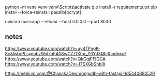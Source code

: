 


 python -m venv venv
 venv\Scripts\activate
 pip install -r requirements.txt
pip install --force-reinstall passlib[bcrypt]


uvicorn main:app --reload --host 0.0.0.0 --port 8000


## notes

https://www.youtube.com/watch?v=uy4TPngK-8c&list=PLsyeobzWxl7qF4ASwCZZDXor_Y0YJ3Qfc&index=7
https://www.youtube.com/watch?v=QkGqjPFIGCA
https://www.youtube.com/watch?v=J7SXGbShbj8

https://medium.com/@ChanakaDev/mongodb-with-fastapi-1d5440880520